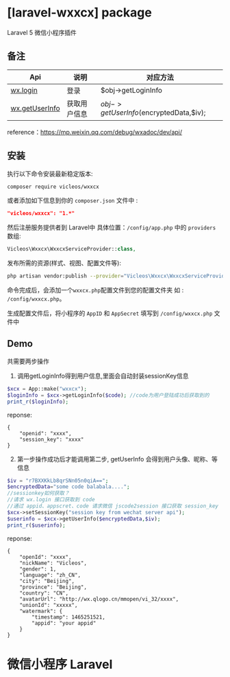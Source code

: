 # [laravel-wxxcx] package

Laravel 5 微信小程序插件

## 备注

Api | 说明 | 对应方法
---|---|---
[wx.login](https://mp.weixin.qq.com/debug/wxadoc/dev/api/api-login.html) | 登录 | $obj->getLoginInfo
[wx.getUserInfo](https://mp.weixin.qq.com/debug/wxadoc/dev/api/open.html#wxgetuserinfoobject) | 获取用户信息 | $obj->getUserInfo($encryptedData,$iv);
reference：https://mp.weixin.qq.com/debug/wxadoc/dev/api/

## 安装

执行以下命令安装最新稳定版本:

```bash
composer require vicleos/wxxcx
```

或者添加如下信息到你的 `composer.json` 文件中 :

```json
"vicleos/wxxcx": "1.*"
```

然后注册服务提供者到 Laravel中 具体位置：`/config/app.php` 中的 `providers` 数组:

```php
Vicleos\Wxxcx\WxxcxServiceProvider::class,
```
发布所需的资源(样式、视图、配置文件等): 

```bash
php artisan vendor:publish --provider="Vicleos\Wxxcx\WxxcxServiceProvider"
```
命令完成后，会添加一个`wxxcx.php`配置文件到您的配置文件夹 如 : `/config/wxxcx.php`。

生成配置文件后，将小程序的 `AppID` 和 `AppSecret` 填写到 `/config/wxxcx.php` 文件中


## Demo

共需要两步操作
1. 调用getLoginInfo得到用户信息,里面会自动封装sessionKey信息

```php
$xcx = App::make("wxxcx");
$loginInfo = $xcx->getLoginInfo($code); //code为用户登陆成功后获取到的
print_r($loginInfo);
```

reponse:
```
{
    "openid": "xxxx",
    "session_key": "xxxx"
}
```

2. 第一步操作成功后才能调用第二步, getUserInfo 会得到用户头像、昵称、等信息

```php
$iv = "r7BXXKkLb8qrSNn05n0qiA==";
$encryptedData="some code balabala....";
//sessionkey如何获取？
//请求 wx.login 接口获取到 code
//通过 appid、appscret、code 请求微信 jscode2session 接口获取 session_key
$xcx->setSessionKey("session key from wechat server api");
$userinfo = $xcx->getUserInfo($encryptedData,$iv);
print_r($userinfo);
```

reponse:
```
{
    "openId": "xxxx",
    "nickName": "Vicleos",
    "gender": 1,
    "language": "zh_CN",
    "city": "Beijing",
    "province": "Beijing",
    "country": "CN",
    "avatarUrl": "http://wx.qlogo.cn/mmopen/vi_32/xxxx",
    "unionId": "xxxxx",
    "watermark": {
        "timestamp": 1465251521,
        "appid": "your appid"
    }
}
```
# 微信小程序 Laravel
